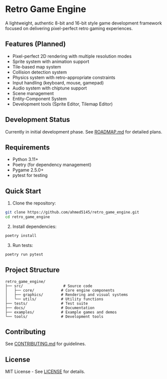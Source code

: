 # Retro Game Engine

A lightweight, authentic 8-bit and 16-bit style game development framework focused on delivering pixel-perfect retro gaming experiences.

## Features (Planned)

- Pixel-perfect 2D rendering with multiple resolution modes
- Sprite system with animation support
- Tile-based map system
- Collision detection system
- Physics system with retro-appropriate constraints
- Input handling (keyboard, mouse, gamepad)
- Audio system with chiptune support
- Scene management
- Entity-Component System
- Development tools (Sprite Editor, Tilemap Editor)

## Development Status

Currently in initial development phase. See [ROADMAP.md](./ROADMAP.md) for detailed plans.

## Requirements

- Python 3.11+
- Poetry (for dependency management)
- Pygame 2.5.0+
- pytest for testing

## Quick Start

1. Clone the repository:

```bash
git clone https://github.com/ahmed5145/retro_game_engine.git
cd retro_game_engine
```

2. Install dependencies:

```bash
poetry install
```

3. Run tests:

```bash
poetry run pytest
```

## Project Structure

```text
retro_game_engine/
├── src/                  # Source code
│   ├── core/            # Core engine components
│   ├── graphics/        # Rendering and visual systems
│   └── utils/           # Utility functions
├── tests/               # Test suite
├── docs/                # Documentation
├── examples/            # Example games and demos
└── tools/               # Development tools
```

## Contributing

See [CONTRIBUTING.md](./CONTRIBUTING.md) for guidelines.

## License

MIT License - See [LICENSE](./LICENSE) for details.
